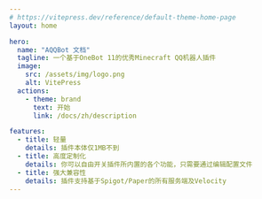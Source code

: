 ```yaml
---
# https://vitepress.dev/reference/default-theme-home-page
layout: home

hero:
  name: "AQQBot 文档"
  tagline: 一个基于OneBot 11的优秀Minecraft QQ机器人插件
  image:
    src: /assets/img/logo.png
    alt: VitePress
  actions:
    - theme: brand
      text: 开始
      link: /docs/zh/description

features:
  - title: 轻量
    details: 插件本体仅1MB不到
  - title: 高度定制化
    details: 你可以自由开关插件所内置的各个功能，只需要通过编辑配置文件
  - title: 强大兼容性
    details: 插件支持基于Spigot/Paper的所有服务端及Velocity
---
```



